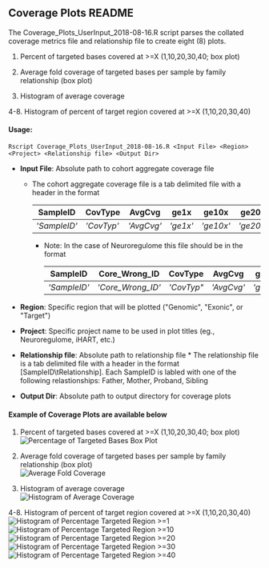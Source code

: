 ## Coverage Plots README

The Coverage_Plots_UserInput_2018-08-16.R script parses the collated coverage metrics file and relationship file to create eight (8) plots.

1. Percent of targeted bases covered at >=X (1,10,20,30,40; box plot) <br>

2. Average fold coverage of targeted bases per sample by family relationship (box plot) <br>

3. Histogram of average coverage <br>

4-8. Histogram of percent of target region covered at >=X (1,10,20,30,40)

#### Usage: ####
```
Rscript Coverage_Plots_UserInput_2018-08-16.R <Input File> <Region> <Project> <Relationship file> <Output Dir>
```
* **Input File**: Absolute path to cohort aggregate coverage file <br>
  * The cohort aggregate coverage file is a tab delimited file with a header in the format 

    | SampleID| CovType| AvgCvg| ge1x| ge10x| ge20x| ge30x| ge40x|
    | --- | --- | --- | --- | --- | --- |  --- | --- |
    | *'SampleID'*| *'CovTyp'*| *'AvgCvg'*| *'ge1x'*| *'ge10x'*| *'ge20x'*| *'ge30x'*| *'ge40x'*|

    * Note: In the case of Neuroregulome this file should be in the format

      | SampleID| Core_Wrong_ID| CovType| AvgCvg| ge1x| ge10x| ge20x| ge30x| ge40x|
      | --- | --- | --- | --- | --- | --- |  --- | --- | --- |
      | *'SampleID'*| *'Core_Wrong_ID'*| *'CovTyp"*| *'AvgCvg'*| *'ge1x'*| *'ge10x'*| *'ge20x'*| *'ge30x'*| *'ge40x'*|
    
* **Region**: Specific region that will be plotted ("Genomic", "Exonic", or "Target")
* **Project**: Specific project name to be used in plot titles (eg., Neuroregulome, iHART, etc.)
* **Relationship file**: Absolute path to relationship file
        * The relationship file is a tab delimited file with a header in the format [SampleID\tRelationship]. 
          Each SampleID is labled with one of the following relastionships: Father, Mother, Proband, Sibling
* **Output Dir**: Absolute path to output directory for coverage plots

#### Example of Coverage Plots are available below ####
1. Percent of targeted bases covered at >=X (1,10,20,30,40; box plot) <br>
![Percentage of Targeted Bases Box Plot](https://preview.ibb.co/nd1V79/Percentage_Of_Target_Bases_Box_Plot.png)

2. Average fold coverage of targeted bases per sample by family relationship (box plot) <br>
![Average Fold Coverage](https://preview.ibb.co/eWjmVU/Average_Fold_Coverage.png)

3. Histogram of average coverage <br>
![Histogram of Average Coverage](https://preview.ibb.co/bL6iAU/Average_Coverage_Histogram.png)

4-8. Histogram of percent of target region covered at >=X (1,10,20,30,40)
![Histogram of Percentage Targeted Region >=1](https://preview.ibb.co/e5BuH9/Percentage_Targeted_Region1.png)
![Histogram of Percentage Targeted Region >=10](https://preview.ibb.co/hW2C4p/Percentage_Targeted_Region10.png)
![Histogram of Percentage Targeted Region >=20](https://preview.ibb.co/co0qPp/Percentage_Targeted_Region20.png)
![Histogram of Percentage Targeted Region >=30](https://preview.ibb.co/gF90Pp/Percentage_Targeted_Region30.png)
![Histogram of Percentage Targeted Region >=40](https://preview.ibb.co/miraqU/Percentage_Targeted_Region40.png)
